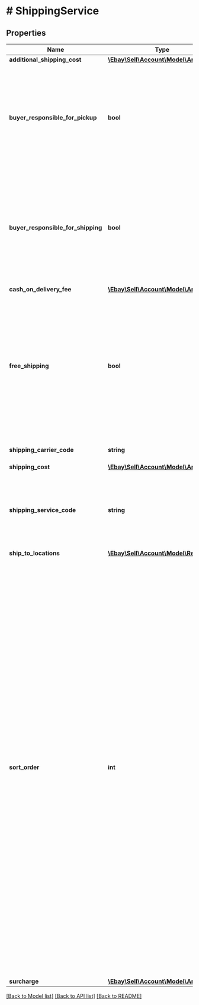 # # ShippingService

## Properties

Name | Type | Description | Notes
------------ | ------------- | ------------- | -------------
**additional_shipping_cost** | [**\Ebay\Sell\Account\Model\Amount**](Amount.md) |  | [optional]
**buyer_responsible_for_pickup** | **bool** | This field is only applicable to vehicle categories on eBay Motors (US and Canada). If set to true, the buyer is responsible for picking up the vehicle. Otherwise, the seller should specify the vehicle pickup arrangements in the item description. The seller cannot modify this flag if the vehicle has bids or if the listing ends within 12 hours. Default: false | [optional]
**buyer_responsible_for_shipping** | **bool** | This field is applicable for only items listed in vehicle categories on eBay Motors (US and Canada). If set to true, the buyer is responsible for the shipment of the vehicle. Otherwise, the seller should specify the vehicle shipping arrangements in the item description. The seller cannot modify this flag if the vehicle has bids or if the listing ends within 12 hours. Default: false | [optional]
**cash_on_delivery_fee** | [**\Ebay\Sell\Account\Model\Amount**](Amount.md) |  | [optional]
**free_shipping** | **bool** | If set to true, the seller offers free shipping to the buyer. This field can only be included and set to &#39;true&#39; for the first domestic shipping service option specified in the shippingServices container (it is ignored if set for subsequent shipping services). The first specified shipping service option has a sortOrder value of 1 or (if the sortOrderId field is not used) it is the shipping service option that&#39;s specified first in the shippingServices container. | [optional]
**shipping_carrier_code** | **string** | The shipping carrier, such as &#39;USPS&#39;, &#39;FedEx&#39;, &#39;UPS&#39;, and so on. | [optional]
**shipping_cost** | [**\Ebay\Sell\Account\Model\Amount**](Amount.md) |  | [optional]
**shipping_service_code** | **string** | The shipping service that the shipping carrier uses to ship an item. For example, an overnight, two-day delivery, or other type of service. For details on configuring shipping services, see Setting the shipping carrier and shipping service values. | [optional]
**ship_to_locations** | [**\Ebay\Sell\Account\Model\RegionSet**](RegionSet.md) |  | [optional]
**sort_order** | **int** | This integer value controls the order that this shipping service option appears in the View Item and Checkout pages, as related to the other specified shipping service options. Sellers can specify up to four domestic shipping services (in four separate shippingService containers), so valid values are 1, 2, 3, and 4. A shipping service option with a sortOrder value of &#39;1&#39; appears at the top of View Item and Checkout pages. Conversely, a shipping service option with a sortOrder value of &#39;4&#39; appears at the bottom of the list. Sellers can specify up to five international shipping services (in five separate shippingService containers, so valid values for international shipping services are 1, 2, 3, 4, and 5. Similarly to domestic shipping service options, the sortOrder value of a international shipping service option controls the placement of that shipping service option in the View Item and Checkout pages. Set up different domestic and international services by configuring two shippingOptions containers, where you set shippingOptions.optionType to either DOMESTIC or INTERNATIONAL to indicate the area supported by the listed shipping services. If the sortOrder field is not supplied, the order of domestic and international shipping service options is determined by the order in which they are listed in the API call. Min: 1. Max: 4 (for domestic shipping service) or 5 (for international shipping service). | [optional]
**surcharge** | [**\Ebay\Sell\Account\Model\Amount**](Amount.md) |  | [optional]

[[Back to Model list]](../../README.md#models) [[Back to API list]](../../README.md#endpoints) [[Back to README]](../../README.md)
